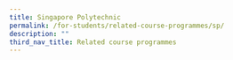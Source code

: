 ```yaml
---
title: Singapore Polytechnic
permalink: /for-students/related-course-programmes/sp/
description: ""
third_nav_title: Related course programmes
---
```

